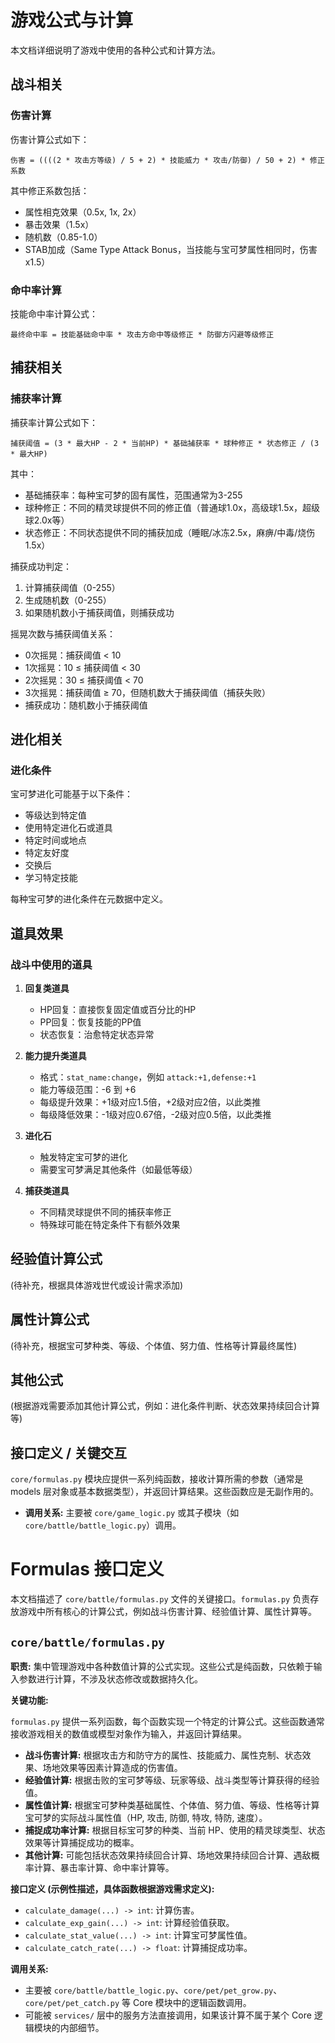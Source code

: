# 游戏公式与计算

本文档详细说明了游戏中使用的各种公式和计算方法。

## 战斗相关

### 伤害计算

伤害计算公式如下：

`伤害 = ((((2 * 攻击方等级) / 5 + 2) * 技能威力 * 攻击/防御) / 50 + 2) * 修正系数`

其中修正系数包括：
- 属性相克效果（0.5x, 1x, 2x）
- 暴击效果（1.5x）
- 随机数（0.85-1.0）
- STAB加成（Same Type Attack Bonus，当技能与宝可梦属性相同时，伤害x1.5）

### 命中率计算

技能命中率计算公式：
```
最终命中率 = 技能基础命中率 * 攻击方命中等级修正 * 防御方闪避等级修正
```

## 捕获相关

### 捕获率计算

捕获率计算公式如下：
```
捕获阈值 = (3 * 最大HP - 2 * 当前HP) * 基础捕获率 * 球种修正 * 状态修正 / (3 * 最大HP)
```

其中：
- 基础捕获率：每种宝可梦的固有属性，范围通常为3-255
- 球种修正：不同的精灵球提供不同的修正值（普通球1.0x，高级球1.5x，超级球2.0x等）
- 状态修正：不同状态提供不同的捕获加成（睡眠/冰冻2.5x，麻痹/中毒/烧伤1.5x）

捕获成功判定：
1. 计算捕获阈值（0-255）
2. 生成随机数（0-255）
3. 如果随机数小于捕获阈值，则捕获成功

摇晃次数与捕获阈值关系：
- 0次摇晃：捕获阈值 < 10
- 1次摇晃：10 ≤ 捕获阈值 < 30
- 2次摇晃：30 ≤ 捕获阈值 < 70
- 3次摇晃：捕获阈值 ≥ 70，但随机数大于捕获阈值（捕获失败）
- 捕获成功：随机数小于捕获阈值

## 进化相关

### 进化条件

宝可梦进化可能基于以下条件：
- 等级达到特定值
- 使用特定进化石或道具
- 特定时间或地点
- 特定友好度
- 交换后
- 学习特定技能

每种宝可梦的进化条件在元数据中定义。

## 道具效果

### 战斗中使用的道具

1. **回复类道具**
   - HP回复：直接恢复固定值或百分比的HP
   - PP回复：恢复技能的PP值
   - 状态恢复：治愈特定状态异常

2. **能力提升类道具**
   - 格式：`stat_name:change`，例如 `attack:+1,defense:+1`
   - 能力等级范围：-6 到 +6
   - 每级提升效果：+1级对应1.5倍，+2级对应2倍，以此类推
   - 每级降低效果：-1级对应0.67倍，-2级对应0.5倍，以此类推

3. **进化石**
   - 触发特定宝可梦的进化
   - 需要宝可梦满足其他条件（如最低等级）

4. **捕获类道具**
   - 不同精灵球提供不同的捕获率修正
   - 特殊球可能在特定条件下有额外效果

## 经验值计算公式

(待补充，根据具体游戏世代或设计需求添加)

## 属性计算公式

(待补充，根据宝可梦种类、等级、个体值、努力值、性格等计算最终属性)

## 其他公式

(根据游戏需要添加其他计算公式，例如：进化条件判断、状态效果持续回合计算等)

## 接口定义 / 关键交互

`core/formulas.py` 模块应提供一系列纯函数，接收计算所需的参数（通常是 models 层对象或基本数据类型），并返回计算结果。这些函数应是无副作用的。

*   **调用关系:** 主要被 `core/game_logic.py` 或其子模块（如 `core/battle/battle_logic.py`）调用。 

# Formulas 接口定义

本文档描述了 `core/battle/formulas.py` 文件的关键接口。`formulas.py` 负责存放游戏中所有核心的计算公式，例如战斗伤害计算、经验值计算、属性计算等。

## `core/battle/formulas.py`

**职责:** 集中管理游戏中各种数值计算的公式实现。这些公式是纯函数，只依赖于输入参数进行计算，不涉及状态修改或数据持久化。

**关键功能:**

`formulas.py` 提供一系列函数，每个函数实现一个特定的计算公式。这些函数通常接收游戏相关的数值或模型对象作为输入，并返回计算结果。

*   **战斗伤害计算:** 根据攻击方和防守方的属性、技能威力、属性克制、状态效果、场地效果等因素计算造成的伤害值。
*   **经验值计算:** 根据击败的宝可梦等级、玩家等级、战斗类型等计算获得的经验值。
*   **属性值计算:** 根据宝可梦种类基础属性、个体值、努力值、等级、性格等计算宝可梦的实际战斗属性值（HP, 攻击, 防御, 特攻, 特防, 速度）。
*   **捕捉成功率计算:** 根据目标宝可梦的种类、当前 HP、使用的精灵球类型、状态效果等计算捕捉成功的概率。
*   **其他计算:** 可能包括状态效果持续回合计算、场地效果持续回合计算、遇敌概率计算、暴击率计算、命中率计算等。

**接口定义 (示例性描述，具体函数根据游戏需求定义):**

*   `calculate_damage(...) -> int`: 计算伤害。
*   `calculate_exp_gain(...) -> int`: 计算经验值获取。
*   `calculate_stat_value(...) -> int`: 计算宝可梦属性值。
*   `calculate_catch_rate(...) -> float`: 计算捕捉成功率。

**调用关系:**

*   主要被 `core/battle/battle_logic.py`、`core/pet/pet_grow.py`、`core/pet/pet_catch.py` 等 Core 模块中的逻辑函数调用。
*   可能被 `services/` 层中的服务方法直接调用，如果该计算不属于某个 Core 逻辑模块的内部细节。 